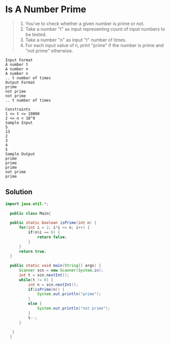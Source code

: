 # Is A Number Prime

> 1. You've to check whether a given number is prime or not.
> 2. Take a number "t" as input representing count of input numbers to be tested.
> 3. Take a number "n" as input "t" number of times.
> 4. For each input value of n, print "prime" if the number is prime and "not prime" otherwise.

```
Input Format
A number t
A number n
A number n
.. t number of times
Output Format
prime
not prime
not prime
.. t number of times

Constraints
1 <= t <= 10000
2 <= n < 10^9
Sample Input
5
13
2
3
4
5
Sample Output
prime
prime
prime
not prime
prime
```

## Solution

```java
import java.util.*;
  
  public class Main{
  
  public static boolean isPrime(int n) {
      for(int i = 2; i*i <= n; i++) {
          if(n%i == 0) {
              return false;
          }
      }
      return true;
  }
  
  public static void main(String[] args) {
      Scanner scn = new Scanner(System.in);
      int t = scn.nextInt();
      while(t != 0) {
          int n = scn.nextInt();
          if(isPrime(n)) {
              System.out.println("prime");
          }
          else {
              System.out.println("not prime");
          }
          t--;
      }
      
   }
  }
```